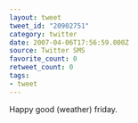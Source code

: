 ```yaml
---
layout: tweet
tweet_id: "20902751"
category: twitter
date: 2007-04-06T17:56:59.000Z
source: Twitter SMS
favorite_count: 0
retweet_count: 0
tags:
- tweet
---
```


Happy good (weather) friday.
